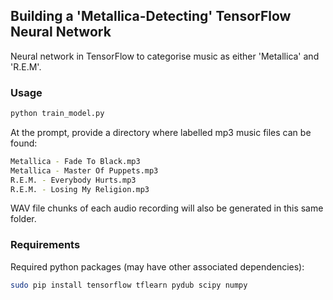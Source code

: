## Building a 'Metallica-Detecting' TensorFlow Neural Network ##

Neural network in TensorFlow to categorise music as either 'Metallica' and 'R.E.M'.

### Usage

```bash
python train_model.py
```

At the prompt, provide a directory where labelled mp3 music files can be found:

```bash
Metallica - Fade To Black.mp3
Metallica - Master Of Puppets.mp3
R.E.M. - Everybody Hurts.mp3
R.E.M. - Losing My Religion.mp3
```

WAV file chunks of each audio recording will also be generated in this same folder.

### Requirements

Required python packages (may have other associated dependencies):

```bash
sudo pip install tensorflow tflearn pydub scipy numpy

```